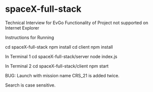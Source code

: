 # spaceX-full-stack
Technical Interview for EvGo
Functionality of Project not supported on Internet Explorer

Instructions for Running

cd spaceX-full-stack
npm install 
cd client
npm install 

In Terminal 1 
cd spaceX-full-stack/server
node index.js

In Terminal 2 
cd spaceX-full-stack/client
npm start

BUG: Launch with mission name CRS_21 is added twice. 

Search is case sensitive. 
